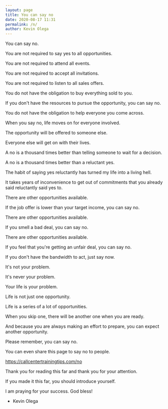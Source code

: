 ```yaml
--- 
layout: page
title: You can say no
date: 2020-08-17 11:31
permalink: /n/ 
author: Kevin Olega 
--- 
```

You can say no.

You are not required to say yes to all opportunities.

You are not required to attend all events.

You are not required to accept all invitations.

You are not required to listen to all sales offers.

You do not have the obligation to buy everything sold to you.

If you don't have the resources to pursue the opportunity, you can say no.

You do not have the obligation to help everyone you come across.

When you say no, life moves on for everyone involved.

The opportunity will be offered to someone else.

Everyone else will get on with their lives.

A no is a thousand times better than telling someone to wait for a decision.

A no is a thousand times better than a reluctant yes.

The habit of saying yes reluctantly has turned my life into a living hell.

It takes years of inconvenience to get out of commitments that you already said reluctantly said yes to.

There are other opportunities available.

If the job offer is lower than your target income, you can say no.

There are other opportunities available.

If you smell a bad deal, you can say no.

There are other opportunities available.

If you feel that you're getting an unfair deal, you can say no.

If you don't have the bandwidth to act, just say now.

It's not your problem.

It's never your problem.

Your life is your problem.

Life is not just one opportunity.

Life is a series of a lot of opportunities.

When you skip one, there will be another one when you are ready.

And because you are always making an effort to prepare, you can expect another opportunity.

Please remember, you can say no.

You can even share this page to say no to people.

https://callcentertrainingtips.com/no

Thank you for reading this far and thank you for your attention.

If you made it this far, you should introduce yourself.

I am praying for your success. God bless!

- Kevin Olega